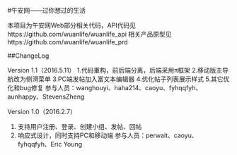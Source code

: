 #午安网——过你想过的生活

本项目为午安网Web部分相关代码，API代码见https://github.com/wuanlife/wuanlife_api
相关产品原型见https://github.com/wuanlife/wuanlife_prd

##ChangeLog

Version 1.1（2016.5.11）
1.代码重构，前后端分离，后端采用π框架
2.移动版主导航改为侧滑菜单
3.PC端发帖加入富文本编辑器
4.优化帖子列表展示样式
5.其它优化和bug修复
参与人员：wanghouyi、haha214、caoyu、fyhqqfyh、aunhappy、StevensZheng

Version 1.0（2016.2.7）
1. 支持用户注册、登录、创建小组、发帖、回帖
2. 响应式设计，同时支持PC和移动端
参与人员：perwait、caoyu、fyhqqfyh、Eric Young
